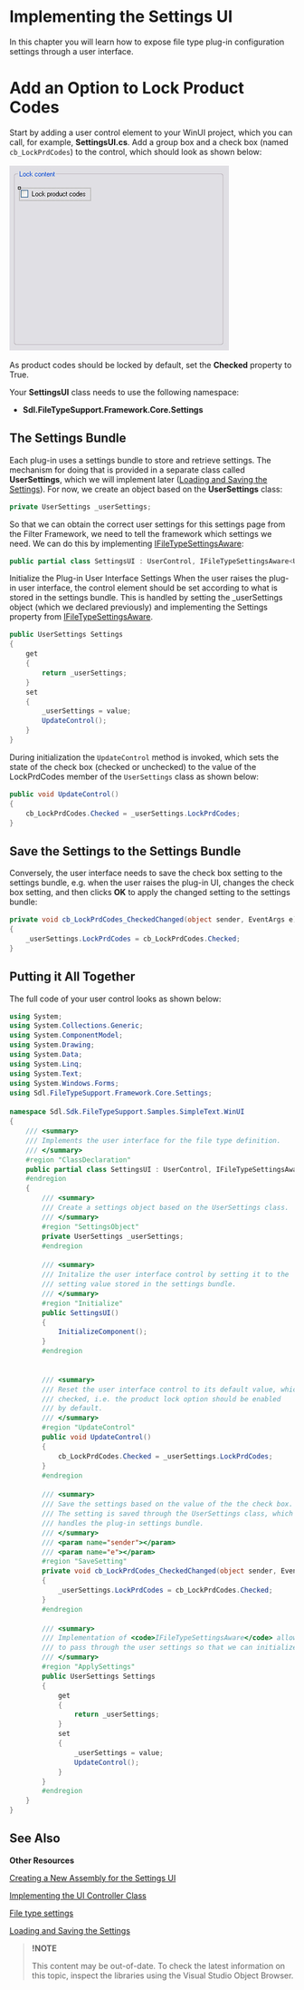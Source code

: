 Implementing the Settings UI
==
In this chapter you will learn how to expose file type plug-in configuration settings through a user interface.

Add an Option to Lock Product Codes
==

Start by adding a user control element to your WinUI project, which you can call, for example, **SettingsUI.cs**. Add a group box and a check box (named ```cb_LockPrdCodes```) to the control, which should look as shown below:

![LockPrdCodesOption](images/LockPrdCodesOption.jpg)


As product codes should be locked by default, set the **Checked** property to True.

Your **SettingsUI** class needs to use the following namespace:

* **Sdl.FileTypeSupport.Framework.Core.Settings**

The Settings Bundle
--

Each plug-in uses a settings bundle to store and retrieve settings. The mechanism for doing that is provided in a separate class called **UserSettings**, which we will implement later ([Loading and Saving the Settings](loading_and_saving_settings.md)). For now, we create an object based on the **UserSettings** class:

```cs
private UserSettings _userSettings;
```

So that we can obtain the correct user settings for this settings page from the Filter Framework, we need to tell the framework which settings we need. We can do this by implementing [IFileTypeSettingsAware](../../api/filetypesupport/Sdl.FileTypeSupport.Framework.Core.Settings.IFileTypeSettingsAware-1.yml):

```cs
public partial class SettingsUI : UserControl, IFileTypeSettingsAware<UserSettings>
```

Initialize the Plug-in User Interface Settings
When the user raises the plug-in user interface, the control element should be set according to what is stored in the settings bundle. This is handled by setting the _userSettings object (which we declared previously) and implementing the Settings property from [IFileTypeSettingsAware](../../api/filetypesupport/Sdl.FileTypeSupport.Framework.Core.Settings.IFileTypeSettingsAware-1.yml).


```cs
public UserSettings Settings
{
    get
    {
        return _userSettings;
    }
    set
    {
        _userSettings = value;
        UpdateControl();
    }
}
```

During initialization the ```UpdateControl``` method is invoked, which sets the state of the check box (checked or unchecked) to the value of the LockPrdCodes member of the ```UserSettings``` class as shown below:

```cs
public void UpdateControl()
{
    cb_LockPrdCodes.Checked = _userSettings.LockPrdCodes;
}
```

Save the Settings to the Settings Bundle
--

Conversely, the user interface needs to save the check box setting to the settings bundle, e.g. when the user raises the plug-in UI, changes the check box setting, and then clicks **OK** to apply the changed setting to the settings bundle:

```cs
private void cb_LockPrdCodes_CheckedChanged(object sender, EventArgs e)
{
    _userSettings.LockPrdCodes = cb_LockPrdCodes.Checked;
}
```
Putting it All Together
--

The full code of your user control looks as shown below:

```cs
using System;
using System.Collections.Generic;
using System.ComponentModel;
using System.Drawing;
using System.Data;
using System.Linq;
using System.Text;
using System.Windows.Forms;
using Sdl.FileTypeSupport.Framework.Core.Settings;

namespace Sdl.Sdk.FileTypeSupport.Samples.SimpleText.WinUI
{
    /// <summary>
    /// Implements the user interface for the file type definition.
    /// </summary>
    #region "ClassDeclaration"
    public partial class SettingsUI : UserControl, IFileTypeSettingsAware<UserSettings>
    #endregion
    {
        /// <summary>
        /// Create a settings object based on the UserSettings class. 
        /// </summary>
        #region "SettingsObject"
        private UserSettings _userSettings;
        #endregion

        /// <summary>
        /// Initalize the user interface control by setting it to the
        /// setting value stored in the settings bundle.
        /// </summary>
        #region "Initialize"
        public SettingsUI()
        {
            InitializeComponent();
        }
        #endregion


        /// <summary>
        /// Reset the user interface control to its default value, which is
        /// checked, i.e. the product lock option should be enabled
        /// by default.
        /// </summary>
        #region "UpdateControl"
        public void UpdateControl()
        {
            cb_LockPrdCodes.Checked = _userSettings.LockPrdCodes;
        }
        #endregion

        /// <summary>
        /// Save the settings based on the value of the the check box.
        /// The setting is saved through the UserSettings class, which
        /// handles the plug-in settings bundle.
        /// </summary>
        /// <param name="sender"></param>
        /// <param name="e"></param>
        #region "SaveSetting"
        private void cb_LockPrdCodes_CheckedChanged(object sender, EventArgs e)
        {
            _userSettings.LockPrdCodes = cb_LockPrdCodes.Checked;
        }
        #endregion

        /// <summary>
        /// Implementation of <code>IFileTypeSettingsAware</code> allowing the Filter Framework
        /// to pass through the user settings so that we can initialize the UI.
        /// </summary>
        #region "ApplySettings"
        public UserSettings Settings
        {
            get
            {
                return _userSettings;
            }
            set
            {
                _userSettings = value;
                UpdateControl();
            }
        }
        #endregion
    }
}
```
See Also
--

**Other Resources**

[Creating a New Assembly for the Settings UI](creating_a_new_assembly_for_the_settings_ui.md)

[Implementing the UI Controller Class](implementing_the_ui_controller_class.md)

[File type settings](file_type_settings.md)

[Loading and Saving the Settings](loading_and_saving_settings.md)

>**!NOTE**
>
> This content may be out-of-date. To check the latest information on this topic, inspect the libraries using the Visual Studio Object Browser.